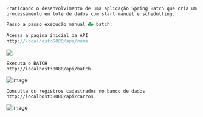 ```newcarshopBatchAPI

Praticando o desenvolvimento de uma aplicação Spring Batch que cria um processamento em lote de dados com start manuel e schedulling.
```


```javascript
Passo a passo execução manual do batch:

Acessa a pagina inicial da API
http://localhost:8080/api/home
```
<img src="https://user-images.githubusercontent.com/45610020/214701325-ae47980e-3262-4b73-bb60-4a9ed7ed6df1.png">

```
Executa o BATCH
http://localhost:8080/api/batch
```
![image](https://user-images.githubusercontent.com/45610020/214701542-8c368d37-17dd-4f29-aa92-2d0f8bc1a3ec.png)

```
Consulta os registros cadastrados no banco de dados
http://localhost:8080/api/carros
```

![image](https://user-images.githubusercontent.com/45610020/214701632-b56794b7-2bc5-4f16-bc95-6de9aefcb68f.png)





